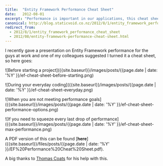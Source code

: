 ```yaml
---
title:  "Entity Framework Performance Cheat Sheet"
date:   2012-08-01
excerpt: "Performance is important in our applications, this cheat sheet gives tips to improve the Big O performance of your Entity Framework applications and suggestions for when and what to optimise."
canonical: http://blog.staticvoid.co.nz/2012/8/1/entity_framework_performance_cheat_sheet
redirect_from:
  - 2012/8/1/entity_framework_performance_cheat_sheet
  - 2012/08/entity-framework-performance-cheat-sheet.html
---
```

I recently gave a presentation on Entity Framework performance for the guys at work and one of my colleagues suggested I turned it a cheat sheet, so here goes:

![Before starting a project]({{site.baseurl}}/images/posts/{{page.date | date: '%Y' }}/ef-cheat-sheet-before-starting.png)

![During your everyday coding]({{site.baseurl}}/images/posts/{{page.date | date: '%Y' }}/ef-cheat-sheet-everyday.png)

![When you are not meeting performance goals]({{site.baseurl}}/images/posts/{{page.date | date: '%Y' }}/ef-cheat-sheet-performance-options.png)

![If you need to squeeze every last drop of performance]({{site.baseurl}}/images/posts/{{page.date | date: '%Y' }}/ef-cheat-sheet-max-performance.png)

A PDF version of this can be found [**here**]({{site.baseurl}}/files/posts/{{page.date | date: '%Y' }}/EF%20Performance%20Cheat%20Sheet.pdf).

A big thanks to [Thomas Coats](http://thomascoats.com/) for his help with this.
